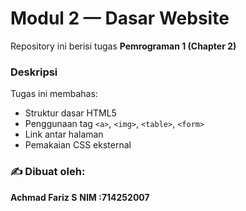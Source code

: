 # Modul 2 — Dasar Website

Repository ini berisi tugas **Pemrograman 1 (Chapter 2)**


###  Deskripsi
Tugas ini membahas:
- Struktur dasar HTML5  
- Penggunaan tag `<a>`, `<img>`, `<table>`, `<form>`  
- Link antar halaman  
- Pemakaian CSS eksternal  

### ✍️ Dibuat oleh:
**Achmad Fariz S**
**NIM :714252007**
